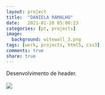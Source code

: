 ```yaml
---
layout: project
title:  "DANIELA RAMALHO"
date:   2021-01-20 05:00:23
categories: [pt, projects]
image:
  background: witewall_3.png
tags: [work, projects, html5, css3]
comments: true
share: true
---
```

Desenvolvimento de header.
<br/>
<br>
<a href="{{ site.url }}/images/posts/2828b130889425.5637e88c1b9ce.png" target="_new">
	<img src="{{ site.url }}/images/posts/2828b130889425.5637e88c1b9ce.png">
</a>